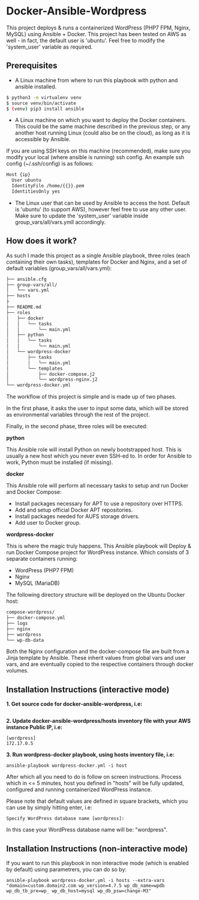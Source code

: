# Docker-Ansible-Wordpress

This project deploys & runs a containerized WordPress (PHP7 FPM, Nginx, MySQL) using Ansible + Docker. This project has been tested on AWS as well - in fact, the default
user is 'ubuntu'. Feel free to modify the 'system_user' variable as required.

## Prerequisites

* A Linux machine from where to run this playbook with python and ansible installed.
```bash
$ python3 -m virtualenv venv
$ source venv/bin/activate
$ (venv) pip3 install ansible
```

* A Linux machine on which you want to deploy the Docker containers. This could be the same machine described in the previous step, or any another host running Linux (could also be on the cloud), as long as it is accessible by Ansible. 

If you are using SSH keys on this machine (recommended), make sure you modify your local (where ansible is running) ssh config. An example ssh config (~/.ssh/config) is as follows:
```bash
Host {ip}
  User ubuntu
  IdentityFile /home/{{}}.pem
  IdentitiesOnly yes
```

* The Linux user that can be used by Ansible to access the host. Default is 'ubuntu' (to support AWS), however feel free to use any other user. Make sure to update the 'system_user' variable inside group_vars/all/vars.ymll accordingly.

## How does it work?
As such I made this project as a single Ansible playbook, three roles (each containing their own tasks), templates for Docker and Nginx, and a set of default variables (group_vars/all/vars.yml):
```bash
├── ansible.cfg
├── group-vars/all/
│   └── vars.yml
├── hosts
├ 
├── README.md
├── roles
│   ├── docker
│   │   └── tasks
│   │       └── main.yml
│   ├── python
│   │   └── tasks
│   │       └── main.yml
│   └── wordpress-docker
│       ├── tasks
│       │   └── main.yml
│       └── templates
│           ├── docker-compose.j2
│           └── wordpress-nginx.j2
└── wordpress-docker.yml
```

The workflow of this project is simple and is made up of two phases. 

In the first phase, it asks the user to input some data, which will be stored as environmental variables through the rest of the project. 

Finally, in the second phase, three roles will be executed:

**python**

This Ansible role will install Python on newly bootstrapped host. This is usually a new host which you never even SSH-ed to. In order for Ansible to work, Python must be installed (if missing).

**docker**

This Ansible role will perform all necessary tasks to setup and run Docker and Docker Compose:

* Install packages necessary for APT to use a repository over HTTPS.
* Add and setup official Docker APT repositories.
* Install packages needed for AUFS storage drivers.
* Add user to Docker group.

**wordpress-docker**

This is where the magic truly happens. This Ansible playbook will Deploy & run Docker Compose project for WordPress instance. Which consists of 3 separate containers running:
* WordPress (PHP7 FPM)
* Nginx
* MySQL (MariaDB)

The following directory structure will be deployed on the Ubuntu Docker host:

```bash
compose-wordpress/
├── docker-compose.yml
├── logs
├── nginx
├── wordpress
└── wp-db-data
```

Both the Nginx configuration and the docker-compose file are built from a Jinja template by Ansible. These inherit values from global vars and user vars, and are eventually copied to the respective containers through docker volumes.

## Installation Instructions (interactive mode)

**1. Get source code for docker-ansible-wordpress, i.e:**

```
```

**2. Update docker-ansible-wordpress/hosts inventory file with your AWS instance Public IP, i.e:**

```
[wordpress]
172.17.0.5
```

**3. Run wordpress-docker playbook, using hosts inventory file, i.e:**

```
ansible-playbook wordpress-docker.yml -i host
```

After which all you need to do is follow on screen instructions. Process which in <= 5 minutes, host you defined in "hosts" will be fully updated, configured and running containerized WordPress instance.

Please note that default values are defined in square brackets, which you can use by simply hitting enter, i.e:
```
Specify WordPress database name [wordpress]:
```

In this case your WordPress database name will be: "wordpress".

## Installation Instructions (non-interactive mode)

If you want to run this playbook in non interactive mode (which is enabled by default) using parametrers, you can do so by:

```
ansible-playbook wordpress-docker.yml -i hosts --extra-vars "domain=custom.domain2.com wp_version=4.7.5 wp_db_name=wpdb wp_db_tb_pre=wp_ wp_db_host=mysql wp_db_psw=change-M3"
```
